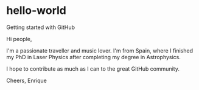 # hello-world
Getting started with GitHub

Hi people,

I'm a passionate traveller and music lover. I'm from Spain, where I finished 
my PhD in Laser Physics after completing my degree in Astrophysics.

I hope to contribute as much as I can to the great GitHub community.

Cheers,
Enrique
